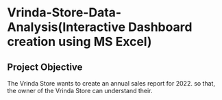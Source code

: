# Vrinda-Store-Data-Analysis(Interactive Dashboard creation using MS Excel)
## Project Objective
The Vrinda Store wants to create an annual sales report for 2022. so that, the owner of the Vrinda Store can understand their.
